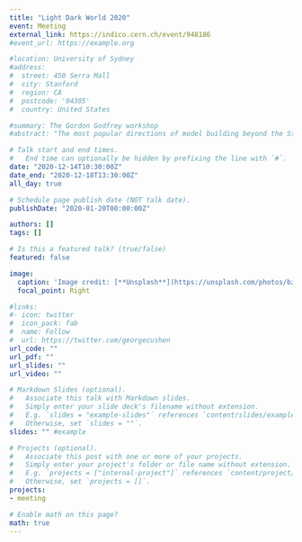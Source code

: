 ```yaml
---
title: "Light Dark World 2020"
event: Meeting
external_link: https://indico.cern.ch/event/948186
#event_url: https://example.org

#location: University of Sydney
#address:
#  street: 450 Serra Mall
#  city: Stanford
#  region: CA
#  postcode: '94305'
#  country: United States

#summary: The Gordon Godfrey workshop 
#abstract: "The most popular directions of model building beyond the Standard Model focus on new phenomena at short distances, corresponding to high-energy scales. As an alternative direction, we have developed a novel class of low-energy solutions to the neutrino mass and strong-CP problems at a new infrared gravitational scale, which is numerically coincident with the scale of dark energy. In my talk, I will mainly focus on the gravitational neutrino mass mechanism and will discuss some of the model's phenomenological implications. In particular, I will explain the weakening of the cosmological neutrino mass bounds, the possibility of dark energy decay, and the distinction between Majorana and Dirac neutrinos through astrophysical neutrino decays. This talk is based on arXiv:1602.03191, arXiv:1811.01991, and arXiv:1905.01264."

# Talk start and end times.
#   End time can optionally be hidden by prefixing the line with `#`.
date: "2020-12-14T10:30:00Z"
date_end: "2020-12-18T13:30:00Z"
all_day: true

# Schedule page publish date (NOT talk date).
publishDate: "2020-01-20T00:00:00Z"

authors: []
tags: []

# Is this a featured talk? (true/false)
featured: false

image:
  caption: 'Image credit: [**Unsplash**](https://unsplash.com/photos/bzdhc5b3Bxs)'
  focal_point: Right

#links:
#- icon: twitter
#  icon_pack: fab
#  name: Follow
#  url: https://twitter.com/georgecushen
url_code: ""
url_pdf: ""
url_slides: ""
url_video: ""

# Markdown Slides (optional).
#   Associate this talk with Markdown slides.
#   Simply enter your slide deck's filename without extension.
#   E.g. `slides = "example-slides"` references `content/slides/example-slides.md`.
#   Otherwise, set `slides = ""`.
slides: "" #example

# Projects (optional).
#   Associate this post with one or more of your projects.
#   Simply enter your project's folder or file name without extension.
#   E.g. `projects = ["internal-project"]` references `content/project/deep-learning/index.md`.
#   Otherwise, set `projects = []`.
projects:
- meeting

# Enable math on this page?
math: true
---
```


